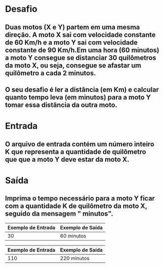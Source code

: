 # Desafio
## Duas motos (X e Y) partem em uma mesma direção. A moto X sai com velocidade constante de 60 Km/h e a moto Y sai com velocidade constante de 90 Km/h.Em uma hora (60 minutos) a moto Y consegue se distanciar 30 quilômetros da moto X, ou seja, consegue se afastar um quilômetro a cada 2 minutos.

## O seu desafio é ler a distância (em Km) e calcular quanto tempo leva (em minutos) para a moto Y tomar essa distância da outra moto.

# Entrada
## O arquivo de entrada contém um número inteiro K que representa a quantidade de quilômetro que que a moto Y deve estar da moto X.

# Saída
## Imprima o tempo necessário para a moto Y ficar com a quantidade K de quilômetro da moto X, seguido da mensagem " minutos".

| Exemplo de Entrada   | Exemplo de Saída  |  
|----------------------|-------------------|
| 30                   | 60 minutos        |   

| Exemplo de Entrada   | Exemplo de Saída  |  
|----------------------|-------------------|
| 110                  | 220 minutos       |  
